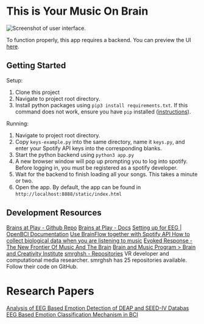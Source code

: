 # This is Your Music On Brain

![Screenshot of user interface.](./docs/main-screen.png)

To function properly, this app requires a backend. You can preview the UI [here](https://music-on-brain.github.io/your-music-on-brain/static/index.html).

## Getting Started

Setup:

1. Clone this project
2. Navigate to project root directory.
3. Install python packages using `pip3 install requirements.txt`. If this command does not work, ensure you have `pip` installed ([instructions](https://pip.pypa.io/en/stable/installation/)).

Running:

1. Navigate to project root directory.
2. Copy `keys-example.py` into the same directory, name it `keys.py`, and enter your Spotify API keys into the corresponding blanks.
3. Start the python backend using `python3 app.py`
4. A new browser window will pop up prompting you to log into spotify. Before logging in, you must be registered as a spotify developer.
5. Wait for the backend to finish loading all your songs. This takes a minute or two.
6. Open the app. By default, the app can be found in `http://localhost:8888/static/index.html`

## Development Resources

[Brains at Play - Github Repo](https://github.com/brainsatplay/brainsatplay)
[Brains at Play - Docs](https://docs.brainsatplay.com/docs/guides/libraries)
[Setting up for EEG | OpenBCI Documentation](https://docs.openbci.com/GettingStarted/Biosensing-Setups/EEGSetup/)
[Use BrainFlow together with Spotify API How to collect biological data when you are listening to music](https://brainflow.org/2021-08-24-spotify/)
[Evoked Response - The New Frontier Of Music And The Brain](https://www.evokedresponse.com/)
[Brain and Music Program > Brain and Creativity Institute](https://dornsife.usc.edu/bci/brain-and-music/)
[smrghsh - Repositories](https://github.com/smrghsh?tab=repositories) VR developer and computational media researcher. smrghsh has 25 repositories available. Follow their code on GitHub.

# Research Papers

[Analysis of EEG Based Emotion Detection of DEAP and SEED-IV Databas](https://papers.ssrn.com/sol3/papers.cfm?abstract_id=3509130)
[EEG Based Emotion Classification Mechanism in BCI](https://www.sciencedirect.com/science/article/pii/S1877050918308196)